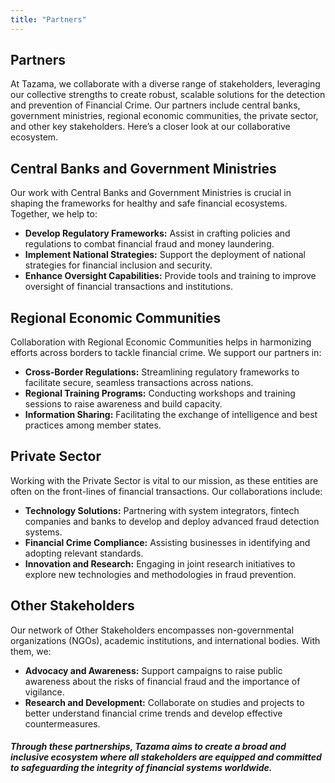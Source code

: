 ```yaml
---
title: "Partners"
---
```

<!-- Google tag (gtag.js) -->
<script async src="https://www.googletagmanager.com/gtag/js?id=G-PZL0S57CC7"></script>
<script>
  window.dataLayer = window.dataLayer || [];
  function gtag(){dataLayer.push(arguments);}
  gtag('js', new Date());

  gtag('config', 'G-PZL0S57CC7');
</script>

## Partners

At Tazama, we collaborate with a diverse range of stakeholders, leveraging our collective strengths to create robust, scalable solutions for the detection and prevention of Financial Crime. Our partners include central banks, government ministries, regional economic communities, the private sector, and other key stakeholders. Here’s a closer look at our collaborative ecosystem.

## Central Banks and Government Ministries

Our work with Central Banks and Government Ministries is crucial in shaping the frameworks for healthy and safe financial ecosystems. Together, we help to:

- **Develop Regulatory Frameworks:** Assist in crafting policies and regulations to combat financial fraud and money laundering.
- **Implement National Strategies:** Support the deployment of national strategies for financial inclusion and security.
- **Enhance Oversight Capabilities:** Provide tools and training to improve oversight of financial transactions and institutions.

## Regional Economic Communities

Collaboration with Regional Economic Communities helps in harmonizing efforts across borders to tackle financial crime. We support our partners in:

- **Cross-Border Regulations:** Streamlining regulatory frameworks to facilitate secure, seamless transactions across nations.
- **Regional Training Programs:** Conducting workshops and training sessions to raise awareness and build capacity.
- **Information Sharing:** Facilitating the exchange of intelligence and best practices among member states.

## Private Sector

Working with the Private Sector is vital to our mission, as these entities are often on the front-lines of financial transactions. Our collaborations include:

- **Technology Solutions:** Partnering with system integrators, fintech companies and banks to develop and deploy advanced fraud detection systems.
- **Financial Crime Compliance:** Assisting businesses in identifying and adopting relevant standards.
- **Innovation and Research:** Engaging in joint research initiatives to explore new technologies and methodologies in fraud prevention.

## Other Stakeholders

Our network of Other Stakeholders encompasses non-governmental organizations (NGOs), academic institutions, and international bodies. With them, we:

- **Advocacy and Awareness:** Support campaigns to raise public awareness about the risks of financial fraud and the importance of vigilance.
- **Research and Development:** Collaborate on studies and projects to better understand financial crime trends and develop effective countermeasures.

##### Through these partnerships, Tazama aims to create a broad and inclusive ecosystem where all stakeholders are equipped and committed to safeguarding the integrity of financial systems worldwide.
